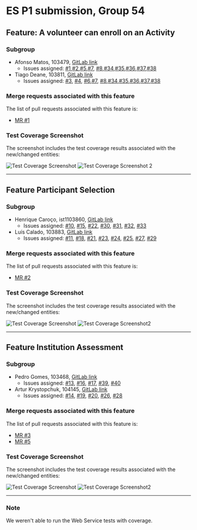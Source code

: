 # ES P1 submission, Group 54

## Feature: A volunteer can enroll on an Activity

### Subgroup
- Afonso Matos, 103479, [GitLab link](https://gitlab.rnl.tecnico.ulisboa.pt/ist103479)
    + Issues assigned: [#1](https://gitlab.rnl.tecnico.ulisboa.pt/es/es24-54/-/issues/1),[#2](https://gitlab.rnl.tecnico.ulisboa.pt/es/es24-54/-/issues/2),[#5](https://gitlab.rnl.tecnico.ulisboa.pt/es/es24-54/-/issues/5),[#7](https://gitlab.rnl.tecnico.ulisboa.pt/es/es24-54/-/issues/7), [#8](https://gitlab.rnl.tecnico.ulisboa.pt/es/es24-54/-/issues/8),[#34](https://gitlab.rnl.tecnico.ulisboa.pt/es/es24-54/-/issues/34),[#35](https://gitlab.rnl.tecnico.ulisboa.pt/es/es24-54/-/issues/35),[#36](https://gitlab.rnl.tecnico.ulisboa.pt/es/es24-54/-/issues/36),[#37](https://gitlab.rnl.tecnico.ulisboa.pt/es/es24-54/-/issues/37),[#38](https://gitlab.rnl.tecnico.ulisboa.pt/es/es24-54/-/issues/38)
- Tiago Deane, 103811, [GitLab link](https://gitlab.rnl.tecnico.ulisboa.pt/ist1103811)
  + Issues assigned: [#3](https://gitlab.rnl.tecnico.ulisboa.pt/es/es24-54/-/issues/3), [#4](https://gitlab.rnl.tecnico.ulisboa.pt/es/es24-54/-/issues/4), [#6](https://gitlab.rnl.tecnico.ulisboa.pt/es/es24-54/-/issues/6),[#7](https://gitlab.rnl.tecnico.ulisboa.pt/es/es24-54/-/issues/7), [#8](https://gitlab.rnl.tecnico.ulisboa.pt/es/es24-54/-/issues/8),[#34](https://gitlab.rnl.tecnico.ulisboa.pt/es/es24-54/-/issues/34),[#35](https://gitlab.rnl.tecnico.ulisboa.pt/es/es24-54/-/issues/35),[#36](https://gitlab.rnl.tecnico.ulisboa.pt/es/es24-54/-/issues/36),[#37](https://gitlab.rnl.tecnico.ulisboa.pt/es/es24-54/-/issues/37),[#38](https://gitlab.rnl.tecnico.ulisboa.pt/es/es24-54/-/issues/38)

### Merge requests associated with this feature

The list of pull requests associated with this feature is:

- [MR #1](https://gitlab.rnl.tecnico.ulisboa.pt/es/es24-54/-/merge_requests/2)


### Test Coverage Screenshot

The screenshot includes the test coverage results associated with the new/changed entities:

![Test Coverage Screenshot](https://cdn.discordapp.com/attachments/1155418090666999939/1215676200270303272/image.png?ex=65fd9db0&is=65eb28b0&hm=fb5ae27725fccd30efb9833ed7a7efdac0eb709cfe1681ff2319204d9a624c5f&)
![Test Coverage Screenshot 2](https://cdn.discordapp.com/attachments/1155418090666999939/1215662736982155365/image.png?ex=65fd9126&is=65eb1c26&hm=3cb66880b495298bd0da0e405c2ee9b4543219f1f201b9e99d13226555a91758&)

---

## Feature Participant Selection

### Subgroup
- Henrique Caroço, ist1103860, [GitLab link](https://gitlab.rnl.tecnico.ulisboa.pt/ist1103860)
    + Issues assigned: [#10](https://gitlab.rnl.tecnico.ulisboa.pt/es/es24-54/-/issues/10), [#15](https://gitlab.rnl.tecnico.ulisboa.pt/es/es24-54/-/issues/15), [#22](https://gitlab.rnl.tecnico.ulisboa.pt/es/es24-54/-/issues/22), [#30](https://gitlab.rnl.tecnico.ulisboa.pt/es/es24-54/-/issues/30), [#31](https://gitlab.rnl.tecnico.ulisboa.pt/es/es24-54/-/issues/31), [#32](https://gitlab.rnl.tecnico.ulisboa.pt/es/es24-54/-/issues/32), [#33](https://gitlab.rnl.tecnico.ulisboa.pt/es/es24-54/-/issues/33)
- Luís Calado, 103883, [GitLab link](https://gitlab.rnl.tecnico.ulisboa.pt/ist1103883)
    + Issues assigned: [#11](https://gitlab.rnl.tecnico.ulisboa.pt/es/es24-54/-/issues/11), [#18](https://gitlab.rnl.tecnico.ulisboa.pt/es/es24-54/-/issues/18), [#21](https://gitlab.rnl.tecnico.ulisboa.pt/es/es24-54/-/issues/21), [#23](https://gitlab.rnl.tecnico.ulisboa.pt/es/es24-54/-/issues/23), [#24](https://gitlab.rnl.tecnico.ulisboa.pt/es/es24-54/-/issues/24), [#25](https://gitlab.rnl.tecnico.ulisboa.pt/es/es24-54/-/issues/25), [#27](https://gitlab.rnl.tecnico.ulisboa.pt/es/es24-54/-/issues/27), [#29](https://gitlab.rnl.tecnico.ulisboa.pt/es/es24-54/-/issues/29)

### Merge requests associated with this feature

The list of pull requests associated with this feature is:

- [MR #2](https://gitlab.rnl.tecnico.ulisboa.pt/es/es24-54/-/merge_requests/3)


### Test Coverage Screenshot

The screenshot includes the test coverage results associated with the new/changed entities:

![Test Coverage Screenshot](https://cdn.discordapp.com/attachments/929406739080695808/1215699372818300978/Captura_de_ecra_de_2024-03-08_14-27-56.png?ex=65fdb345&is=65eb3e45&hm=14f0ee4ccb48a4482d3420be032e5bd1f52166f487892c29a436de6ca5907d1d&)
![Test Coverage Screenshot2](https://cdn.discordapp.com/attachments/929406739080695808/1215699373267099698/Captura_de_ecra_de_2024-03-08_14-28-14.png?ex=65fdb345&is=65eb3e45&hm=db316f4365ff168942ecac98c3f3f314382cf49111b4cbf72a9f75a33f0099d3&)

---

## Feature Institution Assessment

### Subgroup
- Pedro Gomes, 103468, [GitLab link](https://gitlab.rnl.tecnico.ulisboa.pt/ist1103468)
    + Issues assigned: [#13](https://gitlab.rnl.tecnico.ulisboa.pt/es/es24-54/-/issues/13), [#16](https://gitlab.rnl.tecnico.ulisboa.pt/es/es24-54/-/issues/16), [#17](https://gitlab.rnl.tecnico.ulisboa.pt/es/es24-54/-/issues/17), [#39](https://gitlab.rnl.tecnico.ulisboa.pt/es/es24-54/-/issues/39), [#40](https://gitlab.rnl.tecnico.ulisboa.pt/es/es24-54/-/issues/40)
- Artur Krystopchuk, 104145, [GitLab link](https://gitlab.rnl.tecnico.ulisboa.pt/ist1104145)
    + Issues assigned: [#14](https://gitlab.rnl.tecnico.ulisboa.pt/es/es24-54/-/issues/14), [#19](https://gitlab.rnl.tecnico.ulisboa.pt/es/es24-54/-/issues/19), [#20](https://gitlab.rnl.tecnico.ulisboa.pt/es/es24-54/-/issues/20), [#26](https://gitlab.rnl.tecnico.ulisboa.pt/es/es24-54/-/issues/26), [#28](https://gitlab.rnl.tecnico.ulisboa.pt/es/es24-54/-/issues/28)

### Merge requests associated with this feature

The list of pull requests associated with this feature is:

- [MR #3](https://gitlab.rnl.tecnico.ulisboa.pt/es/es24-54/-/merge_requests/4)
- [MR #5](https://gitlab.rnl.tecnico.ulisboa.pt/es/es24-54/-/merge_requests/6)


### Test Coverage Screenshot

The screenshot includes the test coverage results associated with the new/changed entities:

![Test Coverage Screenshot](https://cdn.discordapp.com/attachments/1210549101444472863/1215700339227885578/Screenshot_2024-03-08_at_16.39.01.png?ex=65fdb42b&is=65eb3f2b&hm=24deed755b02a00068303e37384820a3437af0fcff3b5ad6db95d0538776800d&)
![Test Coverage Screenshot2](https://media.discordapp.net/attachments/929405724042354758/1215761834813165608/Captura_de_ecra_2024-03-08_204040.png?ex=65fded71&is=65eb7871&hm=a5bd1f69a4d9ceb32dfe53c1f4a307844205e57fbab2913868b20dbe2dbfa20c&=&format=webp&quality=lossless&width=1440&height=187)

---

### Note

We weren't able to run the Web Service tests with coverage.